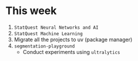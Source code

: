 # This week

1. `StatQuest Neural Networks and AI`
2. `StatQuest Machine Learning`
3. Migrate all the projects to uv (package manager)
4. `segmentation-playground`
    * Conduct experiments using `ultralytics`